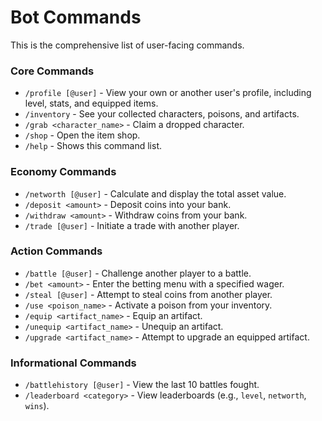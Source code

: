 # Bot Commands

This is the comprehensive list of user-facing commands.

### Core Commands
-   `/profile [@user]` - View your own or another user's profile, including level, stats, and equipped items.
-   `/inventory` - See your collected characters, poisons, and artifacts.
-   `/grab <character_name>` - Claim a dropped character.
-   `/shop` - Open the item shop.
-   `/help` - Shows this command list.

### Economy Commands
-   `/networth [@user]` - Calculate and display the total asset value.
-   `/deposit <amount>` - Deposit coins into your bank.
-   `/withdraw <amount>` - Withdraw coins from your bank.
-   `/trade [@user]` - Initiate a trade with another player.

### Action Commands
-   `/battle [@user]` - Challenge another player to a battle.
-   `/bet <amount>` - Enter the betting menu with a specified wager.
-   `/steal [@user]` - Attempt to steal coins from another player.
-   `/use <poison_name>` - Activate a poison from your inventory.
-   `/equip <artifact_name>` - Equip an artifact.
-   `/unequip <artifact_name>` - Unequip an artifact.
-   `/upgrade <artifact_name>` - Attempt to upgrade an equipped artifact.

### Informational Commands
-   `/battlehistory [@user]` - View the last 10 battles fought.
-   `/leaderboard <category>` - View leaderboards (e.g., `level`, `networth`, `wins`).